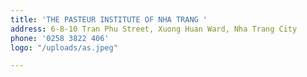 ```yaml
---
title: 'THE PASTEUR INSTITUTE OF NHA TRANG '
address: 6-8-10 Tran Phu Street, Xuong Huan Ward, Nha Trang City
phone: '0258 3822 406'
logo: "/uploads/as.jpeg"

---
```

